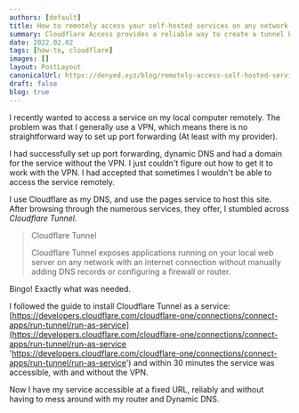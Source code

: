 ```yaml
---
authors: [default]
title: How to remotely access your self-hosted services on any network
summary: Cloudflare Access provides a reliable way to create a tunnel between your self-hosted service and Cloudflare. It is much easier to set up a self-hosted service with a domain, without worrying about port forwarding or dynamic DNS.
date: 2022.02.02
tags: [how-to, cloudflare]
images: []
layout: PostLayout
canonicalUrl: https://denyed.xyz/blog/remotely-access-self-hosted-services-on-any-network
draft: false
blog: true
---
```


I recently wanted to access a service on my local computer remotely. The problem was that I generally use a VPN, which means there is no straightforward way to set up port forwarding (At least with my provider).

I had successfully set up port forwarding, dynamic DNS and had a domain for the service without the VPN. I just couldn't figure out how to get it to work with the VPN. I had accepted that sometimes I wouldn't be able to access the service remotely.

I use Cloudflare as my DNS, and use the pages service to host this site. After browsing through the numerous services, they offer, I stumbled across _Cloudflare Tunnel._

> Cloudflare Tunnel
>
> Cloudflare Tunnel exposes applications running on your local web server on any network with an internet connection without manually adding DNS records or configuring a firewall or router.

Bingo! Exactly what was needed.

I followed the guide to install Cloudflare Tunnel as a service: [https://developers.cloudflare.com/cloudflare-one/connections/connect-apps/run-tunnel/run-as-service](https://developers.cloudflare.com/cloudflare-one/connections/connect-apps/run-tunnel/run-as-service 'https://developers.cloudflare.com/cloudflare-one/connections/connect-apps/run-tunnel/run-as-service') and within 30 minutes the service was accessible, with and without the VPN.

Now I have my service accessible at a fixed URL, reliably and without having to mess around with my router and Dynamic DNS.
